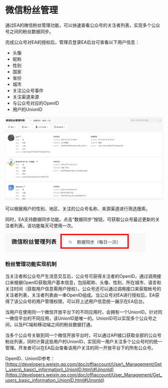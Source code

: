 # 微信粉丝管理

通过EA的微信粉丝管理功能，可以快速查看公众号的关注者列表，实现多个公众号之间的粉丝数据同步。

完成公众号对EA的授权后，管理员登录EA后台可查看以下用户信息：

* 头像
* 昵称
* 性别
* 国家
* 省份
* 城市
* 关注公众号事件
* 关注渠道来源
* 与公众号对应的OpenID
* 用户的UnionID

![](.gitbook/assets/wei-xin-fen-si-guan-li-.png)

可以根据用户的性别、地区、关注的公众号名称、来源渠道进行筛选搜索。

同时，EA支持数据同步功能。点击“数据同步”按钮，可获取公众号最近更新的关注者列表。该功能每天可使用一次。

![](.gitbook/assets/shu-ju-tong-bu-.png)

### 粉丝管理功能实现机制

当关注者和公众号产生消息交互后，公众号可获得关注者的OpenID，通过调用接口来根据OpenID获取用户基本信息，包括昵称、头像、性别、所在城市、语言和关注时间（获取用户信息需用户授权）。公众号还可以通过调用接口来获取帐号的关注者列表，关注者列表由一串OpenID组成。当公众号对EA进行授权后，EA获得了该公众号的用户管理权限，可以将上述用户信息统一展示在EA后台。

当用户在使用同一个微信开放平台下的不同应用时，会拥有一个UnionID。针对同一微信平台的不同应用，该UnionID是唯一的。UnionID可以实现多个公众号之间，以及PC端和移动端之间的粉丝数据打通。

当多个公众号关联到同一个微信开放平台时，可以通过API接口获取全部的公众号粉丝列表，同时计算这些用户的UnionID，实现同一用户关注多个公众号时的统一管理。开发者可以在EA后台查看该用户关注的同一开放平台下的所有公众号。

OpenID、UnionID参考：[https://developers.weixin.qq.com/doc/offiaccount/User\_Management/Get\_users\_basic\_information\_UnionID.html\#UinonId](https://developers.weixin.qq.com/doc/offiaccount/User_Management/Get_users_basic_information_UnionID.html#UinonId)

